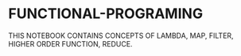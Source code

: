 # FUNCTIONAL-PROGRAMING
THIS NOTEBOOK CONTAINS CONCEPTS OF LAMBDA, MAP, FILTER, HIGHER ORDER FUNCTION, REDUCE.  
